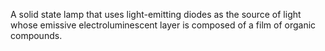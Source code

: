 A solid state lamp that uses light-emitting diodes as the source of light whose emissive electroluminescent layer is composed of a film of organic compounds.